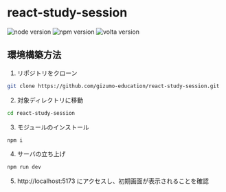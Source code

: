 # react-study-session

![node version](https://img.shields.io/badge/node-20.12.0-48C628.svg?style=flat-square) ![npm version](https://img.shields.io/badge/npm-10.5.0-2D7DBE.svg?style=flat-square) ![volta version](https://img.shields.io/badge/volta-1.0.8~-EDCF3A.svg?style=flat-square)


## 環境構築方法

1. リポジトリをクローン

```sh
git clone https://github.com/gizumo-education/react-study-session.git
```

2. 対象ディレクトリに移動

```sh
cd react-study-session
```

3. モジュールのインストール

```sh
npm i
```

4. サーバの立ち上げ

```sh
npm run dev
```
5. http://localhost:5173 にアクセスし、初期画面が表示されることを確認

